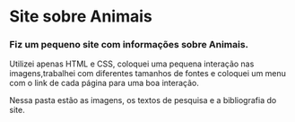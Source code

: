 # Site sobre Animais

### Fiz um pequeno site com informações sobre Animais.
Utilizei apenas HTML e CSS, coloquei uma pequena interação nas imagens,trabalhei com diferentes tamanhos de fontes e coloquei um menu com o link de cada página para uma boa interação.

Nessa pasta estão as imagens, os textos de pesquisa e a bibliografia do site.


